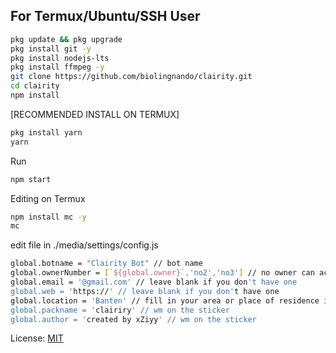 ## For Termux/Ubuntu/SSH User

```bash
pkg update && pkg upgrade
pkg install git -y
pkg install nodejs-lts
pkg install ffmpeg -y
git clone https://github.com/biolingnando/clairity.git
cd clairity
npm install
```

[RECOMMENDED INSTALL ON TERMUX]
```bash
pkg install yarn
yarn
```

Run
```bash
npm start
```
Editing on Termux
```bash
npm install mc -y
mc
```

edit file in ./media/settings/config.js
```bash
global.botname = "Clairity Bot" // bot name
global.ownerNumber = [`${global.owner}`,'no2','no3'] // no owner can access all features
global.email = '@gmail.com' // leave blank if you don't have one
global.web = 'https://' // leave blank if you don't have one
global.location = 'Banten' // fill in your area or place of residence if you don't want to leave it blank
global.packname = 'clairiry' // wm on the sticker
global.author = 'created by xZiyy' // wm on the sticker
```

License: [MIT](https://choosealicense.com/licenses/mit/)
